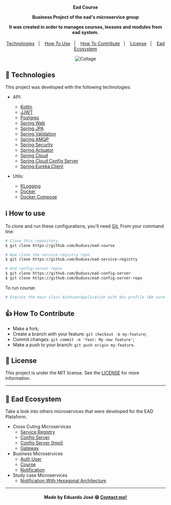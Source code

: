 <h4 align="center">
  <p>Ead Course</p>
  
  <p>Business Project of the ead's microservice group</p>
  
  <p>It was created in order to manages courses, lessons and modules from ead system.</p>
  
</h4>

<p align="center">
  <a href="#rocket-technologies">Technologies</a>&nbsp;&nbsp;&nbsp;|&nbsp;&nbsp;&nbsp;
  <a href="#information_source-how-to-use">How To Use</a>&nbsp;&nbsp;&nbsp;|&nbsp;&nbsp;&nbsp;
  <a href="#thumbsup-how-to-contribute">How To Contribute</a>&nbsp;&nbsp;&nbsp;|&nbsp;&nbsp;&nbsp;
  <a href="#memo-license">License</a>&nbsp;&nbsp;&nbsp;|&nbsp;&nbsp;&nbsp;
  <a href="#handshake-ead-ecosystem">Ead Ecosystem</a>
</p>

<p align="center">
<img alt="Collage" src="https://ik.imagekit.io/27ewoxssse/course_RiSvlwjsM.png?ik-sdk-version=javascript-1.4.3&updatedAt=1651490591329"> 
</p>

## :rocket: Technologies

This project was developed with the following technologies:

- API:

  - [Kotlin](https://kotlinlang.org/)
  - [JJWT](https://github.com/jwtk/jjwt)
  - [Postgres](https://www.postgresql.org/)
  - [Spring Web](https://docs.spring.io/spring-boot/docs/current/reference/html/web.html)
  - [Spring JPA](https://docs.spring.io/spring-data/jpa/docs/current/reference/html/)
  - [Spring Validation](https://docs.spring.io/spring-framework/docs/4.1.x/spring-framework-reference/html/validation.html)
  - [Spring AMQP](https://spring.io/projects/spring-amqp)
  - [Spring Security](https://spring.io/projects/spring-security)
  - [Spring Actuator](https://docs.spring.io/spring-boot/docs/2.5.6/reference/html/actuator.html)
  - [Spring Cloud](https://spring.io/projects/spring-cloud)
  - [Spring Cloud Config Server](https://spring.io/projects/spring-cloud-config#overview)
  - [Spring Eureka Client](https://cloud.spring.io/spring-cloud-netflix/multi/multi__service_discovery_eureka_clients.html)

  
- Utils:

  - [KLogging](https://github.com/klogging/klogging)
  - [Docker](https://www.docker.com/)
  - [Docker Compose](https://docs.docker.com/compose/)
  
## :information_source: How to use
To clone and run these configurations, you'll need [Git](https://git-scm.com), From your command line:

```bash
# Clone this repository
$ git clone https://github.com/Duduxs/ead-course

# Now clone the service-registry repo
$ git clone https://github.com/Duduxs/ead-service-registry

# And config-server repos
$ git clone https://github.com/Duduxs/ead-config-server
$ git clone https://github.com/Duduxs/ead-config-server-repo

```

To run course:

```bash
# Execute the main class AuthuserApplication with dev profile (Be sure to have already service registry and config server up) 
```

## :thumbsup: How To Contribute

-  Make a fork;
-  Create a branch with your feature: `git checkout -b my-feature`;
-  Commit changes: `git commit -m 'feat: My new feature'`;
-  Make a push to your branch: `git push origin my-feature`.

## :memo: License
This project is under the MIT license. See the [LICENSE](https://github.com/Duduxs/ead-course/blob/main/LICENSE) for more information.


---

## :handshake: Ead Ecosystem
Take a look into others microservices that were developed for the EAD Plataform.
 
 - Cross Cuting Microservices
    - <a href="https://github.com/Duduxs/ead-service-registry">Service Registry</a>
    - <a href="https://github.com/Duduxs/ead-config-server-repo">Config Server</a>
    - <a href="https://github.com/Duduxs/ead-config-server">Config Server (Impl)</a>
    - <a href="https://github.com/Duduxs/ead-api-gateway">Gateway</a>
- Business Microservices
    - <a href="https://github.com/Duduxs/ead-authuser">Auth User</a>
    - <a href="https://github.com/Duduxs/ead-course">Course</a>
    - <a href="https://github.com/Duduxs/ead-notification">Notification</a>
- Study case Microservices
    - <a href="https://github.com/Duduxs/ead-notification-hex">Notification With Hexagonal Architecture</a>
    
---

<h4 align="center">
    Made by Eduardo José 😆 <a href="https://www.linkedin.com/in/eduarddojose/" target="_blank">Contact me!</a>
</h4>
